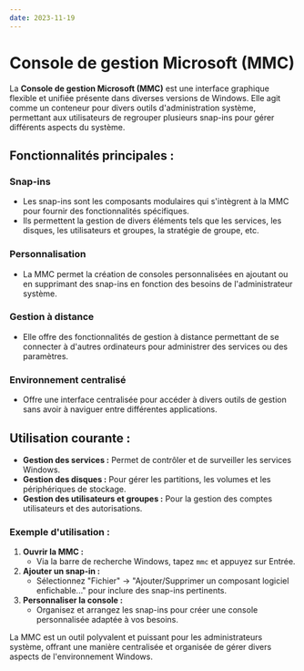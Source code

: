 ```yaml
---
date: 2023-11-19
---
```

# Console de gestion Microsoft (MMC)

La **Console de gestion Microsoft (MMC)** est une interface graphique flexible et unifiée présente dans diverses versions de Windows. Elle agit comme un conteneur pour divers outils d'administration système, permettant aux utilisateurs de regrouper plusieurs snap-ins pour gérer différents aspects du système.

## Fonctionnalités principales :

### Snap-ins

- Les snap-ins sont les composants modulaires qui s'intègrent à la MMC pour fournir des fonctionnalités spécifiques.
- Ils permettent la gestion de divers éléments tels que les services, les disques, les utilisateurs et groupes, la stratégie de groupe, etc.

### Personnalisation

- La MMC permet la création de consoles personnalisées en ajoutant ou en supprimant des snap-ins en fonction des besoins de l'administrateur système.

### Gestion à distance

- Elle offre des fonctionnalités de gestion à distance permettant de se connecter à d'autres ordinateurs pour administrer des services ou des paramètres.

### Environnement centralisé

- Offre une interface centralisée pour accéder à divers outils de gestion sans avoir à naviguer entre différentes applications.

## Utilisation courante :

- **Gestion des services :** Permet de contrôler et de surveiller les services Windows.
- **Gestion des disques :** Pour gérer les partitions, les volumes et les périphériques de stockage.
- **Gestion des utilisateurs et groupes :** Pour la gestion des comptes utilisateurs et des autorisations.

### Exemple d'utilisation :

1. **Ouvrir la MMC :**
    - Via la barre de recherche Windows, tapez `mmc` et appuyez sur Entrée.
2. **Ajouter un snap-in :**
    - Sélectionnez "Fichier" -> "Ajouter/Supprimer un composant logiciel enfichable..." pour inclure des snap-ins pertinents.
3. **Personnaliser la console :**
    - Organisez et arrangez les snap-ins pour créer une console personnalisée adaptée à vos besoins.

La MMC est un outil polyvalent et puissant pour les administrateurs système, offrant une manière centralisée et organisée de gérer divers aspects de l'environnement Windows.